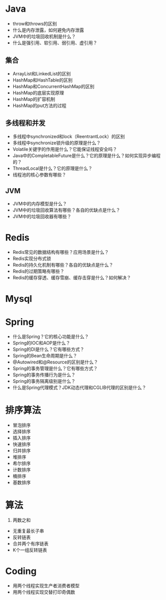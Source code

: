 # Java

- throw和throws的区别
- 什么是内存泄露，如何避免内存泄露
- JVM中的垃圾回收机制是什么？
- 什么是强引用、软引用、弱引用、虚引用？

## 集合
- ArrayList和LinkedList的区别
- HashMap和HashTable的区别
- HashMap和ConcurrentHashMap的区别
- HashMap的底层实现原理
- HashMap的扩容机制
- HashMap的put方法的过程






## 多线程和并发

- 多线程中synchronized和lock（ReentrantLock）的区别
- 多线程中synchronize锁升级的原理是什么？
- Volatile关键字的作用是什么？它能保证线程安全吗？
- Java中的CompletableFuture是什么？它的原理是什么？如何实现异步编程的？
- ThreadLocal是什么？它的原理是什么？
- 线程池的核心参数有哪些？


## JVM

- JVM中的内存模型是什么？
- JVM中的垃圾回收算法有哪些？各自的优缺点是什么？
- JVM中的垃圾回收器有哪些？





# Redis

- Redis常见的数据结构有哪些？应用场景是什么？
- Redis实现分布式锁
- Redis的持久化机制有哪些？各自的优缺点是什么？
- Redis的过期策略有哪些？
- Redis的缓存穿透、缓存雪崩、缓存击穿是什么？如何解决？

# Mysql


# Spring

- 什么是Spring？它的核心功能是什么？
- Spring的IOC和AOP是什么？
- Spring的DI是什么？它有哪些方式？
- Spring的Bean生命周期是什么？
- @Autowired和@Resource的区别是什么？
- Spring的事务管理是什么？它有哪些方式？
- Spring的事务传播行为是什么？
- Spring的事务隔离级别是什么？
- 什么是Spring代理模式？JDK动态代理和CGLIB代理的区别是什么？

# 排序算法

- 冒泡排序
- 选择排序
- 插入排序
- 快速排序
- 归并排序
- 堆排序
- 希尔排序
- 计数排序
- 桶排序
- 基数排序


# 算法

1. 两数之和
- 无重复最长子串
- 反转链表
- 合并两个有序链表
- K个一组反转链表


# Coding

- 用两个线程实现生产者消费者模型
- 用两个线程实现交替打印奇偶数
